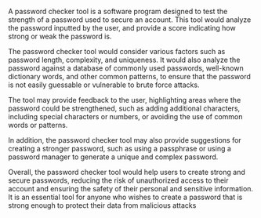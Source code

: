 A password checker tool is a software program designed to test the strength of a password used to secure an account. This tool would analyze the password inputted by the user, and provide a score indicating how strong or weak the password is.

The password checker tool would consider various factors such as password length, complexity, and uniqueness. It would also analyze the password against a database of commonly used passwords, well-known dictionary words, and other common patterns, to ensure that the password is not easily guessable or vulnerable to brute force attacks.

The tool may provide feedback to the user, highlighting areas where the password could be strengthened, such as adding additional characters, including special characters or numbers, or avoiding the use of common words or patterns.

In addition, the password checker tool may also provide suggestions for creating a stronger password, such as using a passphrase or using a password manager to generate a unique and complex password.

Overall, the password checker tool would help users to create strong and secure passwords, reducing the risk of unauthorized access to their account and ensuring the safety of their personal and sensitive information. It is an essential tool for anyone who wishes to create a password that is strong enough to protect their data from malicious attacks
